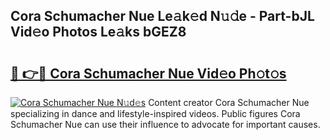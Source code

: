 ## Cora Schumacher Nue Le𝚊k𝚎d N𝚞𝚍e - Part-bJL Vid𝚎o Photos Le𝚊ks bGEZ8

# <h2><a href="http://fb9brao.evod.top/?m=Cora+Schumacher+Nue">🔗 👉🔴 Cora Schumacher Nue Vid𝚎o Ph𝚘t𝚘s</a></h2>

[![Cora Schumacher Nue N𝚞d𝚎s](https://i.imgur.com/8V9OHl7.gif)](http://fb9brao.evod.top/?m=Cora+Schumacher+Nue)
Content creator Cora Schumacher Nue specializing in dance and lifestyle-inspired videos. Public figures Cora Schumacher Nue can use their influence to advocate for important causes. 
